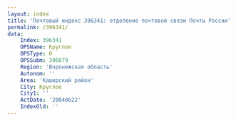 ```yaml
---
layout: index
title: 'Почтовый индекс 396341: отделение почтовой связи Почты России'
permalink: /396341/
data:
    Index: 396341
    OPSName: Круглое
    OPSType: О
    OPSSubm: 396079
    Region: 'Воронежская область'
    Autonom: ''
    Area: 'Каширский район'
    City: Круглое
    City1: ''
    ActDate: '20040622'
    IndexOld: ''
---
```

